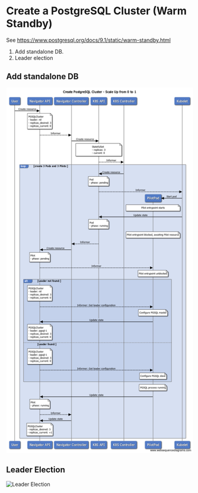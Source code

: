 # Create a PostgreSQL Cluster (Warm Standby)

See https://www.postgresql.org/docs/9.1/static/warm-standby.html

1. Add standalone DB.
2. Leader election

## Add standalone DB

![Add standalone](pilot-add.png)

## Leader Election

![Leader Election](pilot-election.png)
